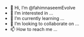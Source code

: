 - 👋 Hi, I’m @fahimnaseemEvolve
- 👀 I’m interested in ...
- 🌱 I’m currently learning ...
- 💞️ I’m looking to collaborate on ...
- 📫 How to reach me ...

<!---
fahimnaseemEvolve/fahimnaseemEvolve is a ✨ special ✨ repository because its `README.md` (this file) appears on your GitHub profile.
You can click the Preview link to take a look at your changes.
--->
